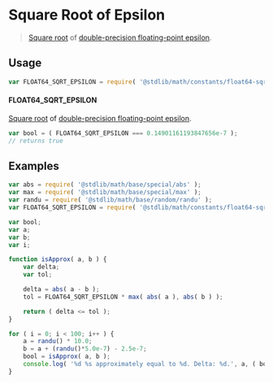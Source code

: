 # Square Root of Epsilon

> [Square root][@stdlib/math/base/special/sqrt] of [double-precision floating-point epsilon][@stdlib/math/constants/float64-eps].

<section class="usage">

## Usage

``` javascript
var FLOAT64_SQRT_EPSILON = require( '@stdlib/math/constants/float64-sqrt-eps' );
```

#### FLOAT64_SQRT_EPSILON

[Square root][@stdlib/math/base/special/sqrt] of [double-precision floating-point epsilon][@stdlib/math/constants/float64-eps].

``` javascript
var bool = ( FLOAT64_SQRT_EPSILON === 0.14901161193847656e-7 );
// returns true
```

</section>

<!-- /.usage -->


<section class="examples">

## Examples

``` javascript
var abs = require( '@stdlib/math/base/special/abs' );
var max = require( '@stdlib/math/base/special/max' );
var randu = require( '@stdlib/math/base/random/randu' );
var FLOAT64_SQRT_EPSILON = require( '@stdlib/math/constants/float64-sqrt-eps' );

var bool;
var a;
var b;
var i;

function isApprox( a, b ) {
    var delta;
    var tol;

    delta = abs( a - b );
    tol = FLOAT64_SQRT_EPSILON * max( abs( a ), abs( b ) );

    return ( delta <= tol );
}

for ( i = 0; i < 100; i++ ) {
    a = randu() * 10.0;
    b = a + (randu()*5.0e-7) - 2.5e-7;
    bool = isApprox( a, b );
    console.log( '%d %s approximately equal to %d. Delta: %d.', a, ( bool ) ? 'is' : 'is not', b, abs( a - b ) );
}
```

</section>

<!-- /.examples -->


<section class="links">

[@stdlib/math/base/special/sqrt]: https://github.com/stdlib-js/stdlib
[@stdlib/math/constants/float64-eps]: https://github.com/stdlib-js/stdlib

</section>

<!-- /.links -->
